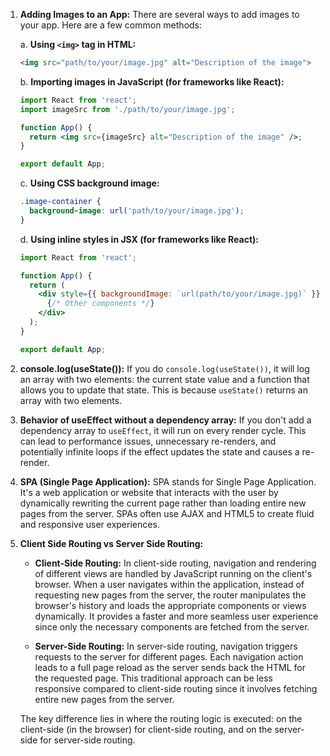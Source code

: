 1. **Adding Images to an App:**
   There are several ways to add images to your app. Here are a few common methods:

   a. **Using `<img>` tag in HTML:**
   ```html
   <img src="path/to/your/image.jpg" alt="Description of the image">
   ```

   b. **Importing images in JavaScript (for frameworks like React):**
   ```jsx
   import React from 'react';
   import imageSrc from './path/to/your/image.jpg';

   function App() {
     return <img src={imageSrc} alt="Description of the image" />;
   }

   export default App;
   ```

   c. **Using CSS background image:**
   ```css
   .image-container {
     background-image: url('path/to/your/image.jpg');
   }
   ```

   d. **Using inline styles in JSX (for frameworks like React):**
   ```jsx
   import React from 'react';

   function App() {
     return (
       <div style={{ backgroundImage: `url(path/to/your/image.jpg)` }}>
         {/* Other components */}
       </div>
     );
   }

   export default App;
   ```

2. **console.log(useState()):**
   If you do `console.log(useState())`, it will log an array with two elements: the current state value and a function that allows you to update that state. This is because `useState()` returns an array with two elements.

3. **Behavior of useEffect without a dependency array:**
   If you don't add a dependency array to `useEffect`, it will run on every render cycle. This can lead to performance issues, unnecessary re-renders, and potentially infinite loops if the effect updates the state and causes a re-render.

4. **SPA (Single Page Application):**
   SPA stands for Single Page Application. It's a web application or website that interacts with the user by dynamically rewriting the current page rather than loading entire new pages from the server. SPAs often use AJAX and HTML5 to create fluid and responsive user experiences.

5. **Client Side Routing vs Server Side Routing:**
   - **Client-Side Routing:** In client-side routing, navigation and rendering of different views are handled by JavaScript running on the client's browser. When a user navigates within the application, instead of requesting new pages from the server, the router manipulates the browser's history and loads the appropriate components or views dynamically. It provides a faster and more seamless user experience since only the necessary components are fetched from the server.

   - **Server-Side Routing:** In server-side routing, navigation triggers requests to the server for different pages. Each navigation action leads to a full page reload as the server sends back the HTML for the requested page. This traditional approach can be less responsive compared to client-side routing since it involves fetching entire new pages from the server.

   The key difference lies in where the routing logic is executed: on the client-side (in the browser) for client-side routing, and on the server-side for server-side routing.
